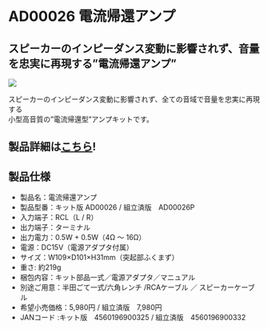 # AD00026 電流帰還アンプ

## スピーカーのインピーダンス変動に影響されず、音量を忠実に再現する”電流帰還アンプ”

![](https://bit-trade-one.co.jp/wp/wp-content/uploads/2014/04/1efad97363666a716e2de2cb248444e8.png)

スピーカーのインピーダンス変動に影響されず、全ての音域で音量を忠実に再現する  
小型高音質の”電流帰還型”アンプキットです。

## 製品詳細は[こちら](https://bit-trade-one.co.jp/product/assemblydisk/ad00026/)!

## 製品仕様

 -   製品名：電流帰還アンプ
 -   製品型番：キット版 AD00026 / 組立済版　AD00026P
 -   入力端子：RCL（L / R）
 -   出力端子：ターミナル
 -   出力電力：0.5W + 0.5W（4Ω ～ 16Ω）
 -   電源：DC15V（電源アダプタ付属）
 -   サイズ：W109×D101×H31mm（突起部ふくまず）
 -   重さ: 約219g
 -   梱包内容：キット部品一式／電源アダプタ／マニュアル
 -   別途ご用意：半田ごて一式/六角レンチ /RCAケーブル ／ スピーカーケーブル
 -   希望小売価格：5,980円 / 組立済版　7,980円
 -   JANコード :キット版　4560196900325 / 組立済版　4560196900332
